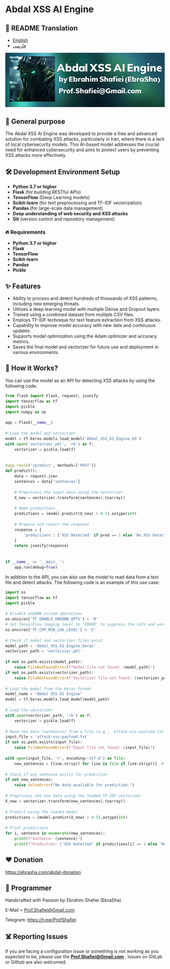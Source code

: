 # Abdal XSS AI Engine

## 🎤 README Translation
- [English](README.md)
- [فارسی](README.fa.md)

 

<p align="center"><img src="scr.jpg?raw=true"></p>


## 💎 General purpose
The Abdal XSS AI Engine was developed to provide a free and advanced solution for combating XSS attacks, particularly in Iran, where there is a lack of local cybersecurity models. This AI-based model addresses the crucial need for enhanced cybersecurity and aims to protect users by preventing XSS attacks more effectively.


## 🛠️ Development Environment Setup
- **Python 3.7 or higher**
- **Flask** (for building RESTful APIs)
- **TensorFlow** (Deep Learning models)
- **Scikit-learn** (for text preprocessing and TF-IDF vectorization)
- **Pandas** (for large-scale data management)
- **Deep understanding of web security and XSS attacks**
- **Git** (version control and repository management)



### 🔥 Requirements

- **Python 3.7 or higher**
- **Flask**
- **TensorFlow**
- **Scikit-learn**
- **Pandas**
- **Pickle**


## ✨ Features

- Ability to process and detect hundreds of thousands of XSS patterns, including new emerging threats.
- Utilizes a deep learning model with multiple Dense and Dropout layers.
- Trained using a combined dataset from multiple CSV files.
- Employs TF-IDF technique for text feature extraction from XSS attacks.
- Capability to improve model accuracy with new data and continuous updates.
- Supports model optimization using the Adam optimizer and accuracy metrics.
- Saves the final model and vectorizer for future use and deployment in various environments.


## 📝️ How it Works?
 
You can use the model as an API for detecting XSS attacks by using the following code:
```python
from flask import Flask, request, jsonify
import tensorflow as tf
import pickle
import numpy as np

app = Flask(__name__)

# Load the model and vectorizer
model = tf.keras.models.load_model('Abdal_XSS_AI_Engine.h5')
with open('vectorizer.pkl', 'rb') as f:
    vectorizer = pickle.load(f)


@app.route('/predict', methods=['POST'])
def predict():
    data = request.json
    sentences = data['sentences']

    # Preprocess the input data using the vectorizer
    X_new = vectorizer.transform(sentences).toarray()

    # Make predictions
    predictions = (model.predict(X_new) > 0.5).astype(int)

    # Prepare and return the response
    response = {
        'predictions': ['XSS Detected' if pred == 1 else 'No XSS Detected' for pred in predictions.flatten()]
    }
    return jsonify(response)


if __name__ == '__main__':
    app.run(debug=True)

```
In addition to the API, you can also use the model to read data from a text file and detect attacks. The following code is an example of this use case:

```python
import os
import tensorflow as tf
import pickle

# Disable oneDNN custom operations
os.environ['TF_ENABLE_ONEDNN_OPTS'] = '0'
# Set TensorFlow logging level to 'ERROR' to suppress the info and warning messages
os.environ['TF_CPP_MIN_LOG_LEVEL'] = '2'

# Check if model and vectorizer files exist
model_path = 'Abdal_XSS_AI_Engine.keras'
vectorizer_path = 'vectorizer.pkl'

if not os.path.exists(model_path):
    raise FileNotFoundError(f"Model file not found: {model_path}")
if not os.path.exists(vectorizer_path):
    raise FileNotFoundError(f"Vectorizer file not found: {vectorizer_path}")

# Load the model from the Keras format
model_name = "Abdal XSS AI Engine"
model = tf.keras.models.load_model(model_path)

# Load the vectorizer
with open(vectorizer_path, 'rb') as f:
    vectorizer = pickle.load(f)

# Read new data (sentences) from a file (e.g., 'attack-xss-payload.txt')
input_file = 'attack-xss-payload.txt'
if not os.path.exists(input_file):
    raise FileNotFoundError(f"Input file not found: {input_file}")

with open(input_file, 'r', encoding='utf-8') as file:
    new_sentences = [line.strip() for line in file if line.strip()]  # Reading each line from file

# Check if any sentence exists for prediction
if not new_sentences:
    raise ValueError("No data available for prediction.")

# Preprocess the new data using the loaded TF-IDF vectorizer
X_new = vectorizer.transform(new_sentences).toarray()

# Predict using the loaded model
predictions = (model.predict(X_new) > 0.5).astype(int)

# Print predictions
for i, sentence in enumerate(new_sentences):
    print(f"Sentence: {sentence}")
    print(f"Prediction: {'XSS Detected' if predictions[i] == 1 else 'No XSS Detected'}\n")

```


## ❤️ Donation

https://ebrasha.com/abdal-donation

## 🤵 Programmer
Handcrafted with Passion by Ebrahim Shafiei (EbraSha)

E-Mail = Prof.Shafiei@Gmail.com

Telegram: https://t.me/ProfShafiei

## ☠️ Reporting Issues

If you are facing a configuration issue or something is not working as you expected to be, please use the **Prof.Shafiei@Gmail.com** . Issues on GitLab  or Github are also welcomed.


